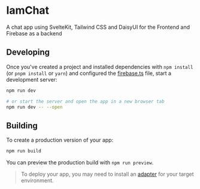 # IamChat

A chat app using SvelteKit, Tailwind CSS and DaisyUI for the Frontend and Firebase as a backend

## Developing

Once you've created a project and installed dependencies with `npm install` (or `pnpm install` or `yarn`) and configured the [firebase.ts](https://github.com/iamgabrieltv/IamChat/blob/master/src/lib/firebase.ts) file, start a development server:

```bash
npm run dev

# or start the server and open the app in a new browser tab
npm run dev -- --open
```

## Building

To create a production version of your app:

```bash
npm run build
```

You can preview the production build with `npm run preview`.

> To deploy your app, you may need to install an [adapter](https://kit.svelte.dev/docs/adapters) for your target environment.
